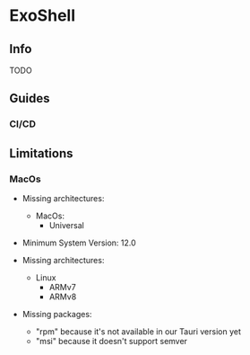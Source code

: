 # ExoShell

## Info

TODO

## Guides

### CI/CD

## Limitations

### MacOs

- Missing architectures:
  - MacOs:
    - Universal
- Minimum System Version: 12.0

- Missing architectures:

  - Linux
    - ARMv7
    - ARMv8

- Missing packages:
  - "rpm" because it's not available in our Tauri version yet
  - "msi" because it doesn't support semver
